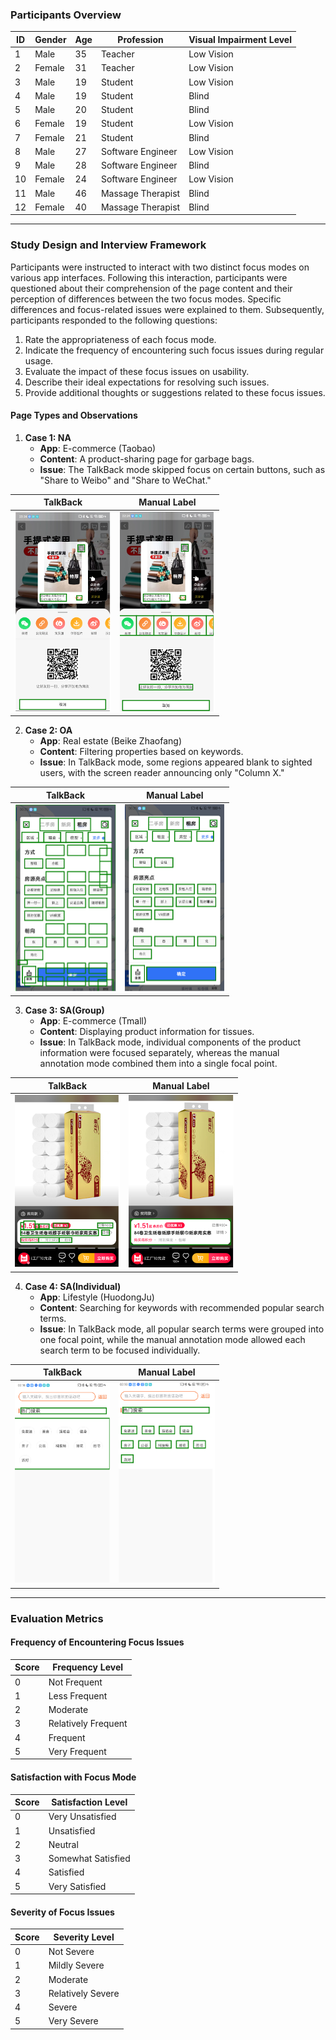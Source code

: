 ### Participants Overview

| ID   | Gender | Age  | Profession        | Visual Impairment Level |
| ---- | ------ | ---- | ----------------- | ----------------------- |
| 1    | Male   | 35   | Teacher           | Low Vision              |
| 2    | Female | 31   | Teacher           | Low Vision              |
| 3    | Male   | 19   | Student           | Low Vision              |
| 4    | Male   | 19   | Student           | Blind                   |
| 5    | Male   | 20   | Student           | Blind                   |
| 6    | Female | 19   | Student           | Low Vision              |
| 7    | Female | 21   | Student           | Blind                   |
| 8    | Male   | 27   | Software Engineer | Low Vision              |
| 9    | Male   | 28   | Software Engineer | Blind                   |
| 10   | Female | 24   | Software Engineer | Low Vision              |
| 11   | Male   | 46   | Massage Therapist | Blind                   |
| 12   | Female | 40   | Massage Therapist | Blind                   |

------

### Study Design and Interview Framework

Participants were instructed to interact with two distinct focus modes on various app interfaces. Following this interaction, participants were questioned about their comprehension of the page content and their perception of differences between the two focus modes. Specific differences and focus-related issues were explained to them. Subsequently, participants responded to the following questions:

1. Rate the appropriateness of each focus mode.
2. Indicate the frequency of encountering such focus issues during regular usage.
3. Evaluate the impact of these focus issues on usability.
4. Describe their ideal expectations for resolving such issues.
5. Provide additional thoughts or suggestions related to these focus issues.

#### Page Types and Observations

1. **Case 1: NA**
    - **App**: E-commerce (Taobao)
    - **Content**: A product-sharing page for garbage bags.
    - **Issue**: The TalkBack mode skipped focus on certain buttons, such as "Share to Weibo" and "Share to WeChat."

| TalkBack | Manual Label     |
| ----- | ------------------- |
| ![Case1_TalkBack](imgs/Case1_TalkBack.png)     | ![Case1_TalkBack](imgs/Case1_ManualLabel.png)        |

2. **Case 2: OA**
    - **App**: Real estate (Beike Zhaofang)
    - **Content**: Filtering properties based on keywords.
    - **Issue**: In TalkBack mode, some regions appeared blank to sighted users, with the screen reader announcing only "Column X."

| TalkBack | Manual Label     |
| ----- | ------------------- |
| ![Case1_TalkBack](imgs/Case2_TalkBack.png)     | ![Case1_TalkBack](imgs/Case2_ManualLabel.png)        |

3. **Case 3: SA(Group)**
    - **App**: E-commerce (Tmall)
    - **Content**: Displaying product information for tissues.
    - **Issue**: In TalkBack mode, individual components of the product information were focused separately, whereas the manual annotation mode combined them into a single focal point.

| TalkBack | Manual Label     |
| ----- | ------------------- |
| ![Case1_TalkBack](imgs/Case3_TalkBack.png)     | ![Case1_TalkBack](imgs/Case3_ManualLabel.png)        |

4. **Case 4: SA(Individual)**
    - **App**: Lifestyle (HuodongJu)
    - **Content**: Searching for keywords with recommended popular search terms.
    - **Issue**: In TalkBack mode, all popular search terms were grouped into one focal point, while the manual annotation mode allowed each search term to be focused individually.

| TalkBack | Manual Label     |
| ----- | ------------------- |
| ![Case1_TalkBack](imgs/Case4_TalkBack.png)     | ![Case1_TalkBack](imgs/Case4_ManualLabel.png)        |

------

### Evaluation Metrics

#### Frequency of Encountering Focus Issues

| Score | Frequency Level     |
| ----- | ------------------- |
| 0     | Not Frequent        |
| 1     | Less Frequent       |
| 2     | Moderate            |
| 3     | Relatively Frequent |
| 4     | Frequent            |
| 5     | Very Frequent       |

#### Satisfaction with Focus Mode

| Score | Satisfaction Level |
| ----- | ------------------ |
| 0     | Very Unsatisfied   |
| 1     | Unsatisfied        |
| 2     | Neutral            |
| 3     | Somewhat Satisfied |
| 4     | Satisfied          |
| 5     | Very Satisfied     |

#### Severity of Focus Issues

| Score | Severity Level    |
| ----- | ----------------- |
| 0     | Not Severe        |
| 1     | Mildly Severe     |
| 2     | Moderate          |
| 3     | Relatively Severe |
| 4     | Severe            |
| 5     | Very Severe       |

